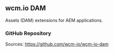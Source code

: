 ## wcm.io DAM

Assets (DAM) extensions for AEM applications.

### GitHub Repository

Sources: https://github.com/wcm-io/wcm-io-dam
